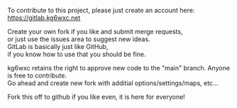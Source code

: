 To contribute to this project, please just create an account here:  
https://gitlab.kg6wxc.net  

Create your own fork if you like and submit merge requests,  
or just use the issues area to suggest new ideas.  
GitLab is basically just like GitHub,  
if you know how to use that you should be fine.  

kg6wxc retains the right to approve new code to the "main" branch.
Anyone is free to contribute.  
Go ahead and create new fork with additial options/settings/maps, etc...  

Fork this off to github if you like even, it is here for everyone!
